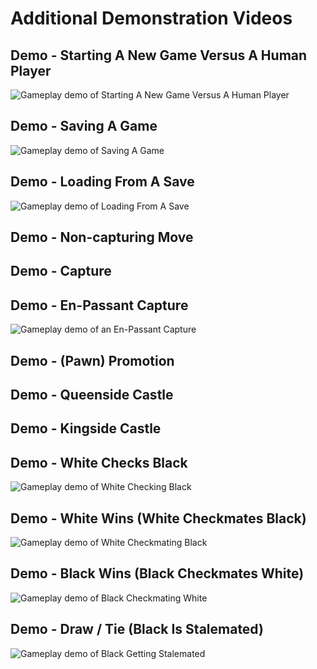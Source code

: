 # Additional Demonstration Videos

## Demo - Starting A New Game Versus A Human Player

![Gameplay demo of Starting A New Game Versus A Human Player](/assets/new-game-vs-human-demo.gif)

## Demo - Saving A Game

![Gameplay demo of Saving A Game](/assets/save-game-demo.gif)

## Demo - Loading From A Save

![Gameplay demo of Loading From A Save](/assets/load-game-demo.gif)

## Demo - Non-capturing Move

<!-- ![Gameplay demo of a Non-capturing Move](/assets/move-demo.gif) -->

## Demo - Capture

<!-- ![Gameplay demo of a Capture](/assets/capture-demo.gif) -->

## Demo - En-Passant Capture

![Gameplay demo of an En-Passant Capture](/assets/en-passant-capture-demo.gif)

## Demo - (Pawn) Promotion

<!-- ![Gameplay demo of a (Pawn) Promotion](/assets/promotion-demo.gif) -->

## Demo - Queenside Castle

<!-- ![Gameplay demo of a Queenside Castle](/assets/queenside-castle-demo.gif) -->

## Demo - Kingside Castle

<!-- ![Gameplay demo of a Kingside Castle](/assets/kingside-castle-demo.gif) -->

## Demo - White Checks Black

![Gameplay demo of White Checking Black](/assets/white-checks-black-demo.gif)

## Demo - White Wins (White Checkmates Black)

![Gameplay demo of White Checkmating Black](/assets/white-wins-demo.gif)

## Demo - Black Wins (Black Checkmates White)

![Gameplay demo of Black Checkmating White](/assets/black-wins-demo.gif)

## Demo - Draw / Tie (Black Is Stalemated)

![Gameplay demo of Black Getting Stalemated](/assets/tie-demo.gif)
